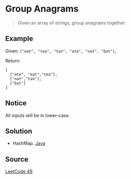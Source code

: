 # Group Anagrams

> Given an array of strings, group anagrams together.

## Example

Given: `["eat", "tea", "tan", "ate", "nat", "bat"]`, 

Return: 

```
[
  ["ate", "eat","tea"],
  ["nat","tan"],
  ["bat"]
]
```

## Notice

All inputs will be in lower-case.

## Solution

- HashMap. [Java](solution1.java)

## Source

[LeetCode 49](https://leetcode.com/problems/group-anagrams/)